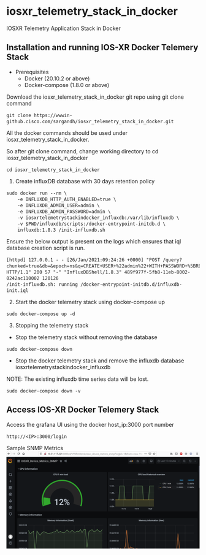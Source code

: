 # iosxr_telemetry_stack_in_docker
IOSXR Telemetry Application Stack in Docker

## Installation and running IOS-XR Docker Telemery Stack

* Prerequisites
    * Docker (20.10.2 or above)
    * Docker-compose (1.8.0 or above)

Download the iosxr_telemetry_stack_in_docker git repo using git clone command

```
git clone https://wwwin-github.cisco.com/sargandh/iosxr_telemetry_stack_in_docker.git

```

All the docker commands should be used under iosxr_telemetry_stack_in_docker. 

So after git clone command, change working directory to cd iosxr_telemetry_stack_in_docker
```
cd iosxr_telemetry_stack_in_docker
```
1. Create influxDB database with 30 days retention policy

```
sudo docker run --rm \
    -e INFLUXDB_HTTP_AUTH_ENABLED=true \
    -e INFLUXDB_ADMIN_USER=admin \
    -e INFLUXDB_ADMIN_PASSWORD=admin \
    -v iosxrtelemetrystackindocker_influxdb:/var/lib/influxdb \
    -v $PWD/influxdb/scripts:/docker-entrypoint-initdb.d \
    influxdb:1.8.3 /init-influxdb.sh
```

Ensure the below output is present on the logs which ensures that iql database creation script is run.
```
[httpd] 127.0.0.1 - - [26/Jan/2021:09:24:26 +0000] "POST /query?chunked=true&db=&epoch=ns&q=CREATE+USER+%22admin%22+WITH+PASSWORD+%5BREDACTED%5D+WITH+ALL+PRIVILEGES HTTP/1.1" 200 57 "-" "InfluxDBShell/1.8.3" 489f977f-5fb8-11eb-8002-0242ac110002 120126
/init-influxdb.sh: running /docker-entrypoint-initdb.d/influxdb-init.iql

```
2. Start the docker telemetry stack using docker-compose up
```
sudo docker-compose up -d
```

3.  Stopping the telemetry stack
* Stop the telemetry stack without removing the database
```
sudo docker-compose down
```
* Stop the docker telemetry stack and remove the influxdb database iosxrtelemetrystackindocker_influxdb  

NOTE: The existing influxdb time series data will be lost. 

```
sudo docker-compose down -v
```

## Access IOS-XR Docker Telemery Stack

Access the grafana UI using the docker host_ip:3000 port number

```
http://<IP>:3000/login
```
Sample SNMP Metrics
![Alt text](/images/IOSXR_Device_Metrics_SNMP.png?raw=true "SNMP metrics collected by telegraf")
